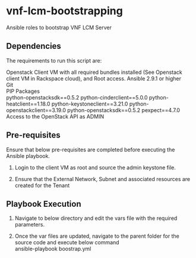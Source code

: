 # vnf-lcm-bootstrapping
Ansible roles to bootstrap VNF LCM Server

## Dependencies
The requirements to run this script are:

Openstack Client VM with all required bundles installed (See Openstack client VM in Rackspace cloud), and Root access.
Ansible 2.9.1 or higher\
Git\
PIP Packages\
python-openstacksdk==0.5.2
python-cinderclient==5.0.0
python-heatclient==1.18.0
python-keystoneclient==3.21.0
python-openstackclient==3.19.0
python-openstacksdk==0.5.2
pexpect==4.7.0\
Access to the OpenStack API as ADMIN

## Pre-requisites
Ensure that below pre-requisites are completed before executing the Ansible playbook.

1. Login to the client VM as root and source the admin keystone file.

2. Ensure that the External Network, Subnet and associated resources are created for the Tenant


## Playbook Execution
1. Navigate to below directory and edit the vars file with the required parameters.

2. Once the var files are updated, navigate to the parent folder for the source code and execute below command\
ansible-playbook boostrap.yml
